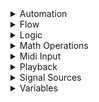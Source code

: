 <details>
<summary>Automation</summary>

+ Animate
+ Find Snapshot
+ Get Mixer Parameter
+ Set Mixer Parameter
+ Transition To Snapshots

</details>

<details>
<summary>Flow</summary>

+ Do If
+ Do While
+ If
+ MIDI Channel Filter
+ MIDI Multi Filter
+ Pick Branch
+ Pick Random Branch
+ Pin
+ Wait
+ Wait For All
+ Wait For Condition
+ Wait For Event
+ Wait For Scene Load

</details>

<details>
<summary>Logic</summary>

+ And
+ Comparison
+ Not
+ Or

</details>

<details>
<summary>Math Operations</summary>

+ Add
+ Clamp
+ Divide
+ Inverse Lerp
+ Lerp
+ Multiply
+ Random Number
+ Repeat
+ Subtract

</details>

<details>
<summary>Midi Input</summary>

+ Get Key
+ Get Knob
+ MIDI Device

</details>

<details>
<summary>Playback</summary>

+ Audio Out
+ Play
+ Sampler
+ Sub Graph

</details>

<details>
<summary>Signal Sources</summary>

+ Click Track
+ Event
+ Graph Inputs
+ Trigger Event

</details>

<details>
<summary>Variables</summary>

+ Array
+ DSP Time
+ Variable
+ Write
+ Combine Event
+ Split Event
+ Combine MIDI Data
+ Split MIDI Data
+ Combine
+ Split

</details>

